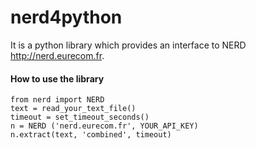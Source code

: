 nerd4python
===========

It is a python library which provides an interface to NERD http://nerd.eurecom.fr.

#### How to use the library

    from nerd import NERD
    text = read_your_text_file()
    timeout = set_timeout_seconds()
    n = NERD ('nerd.eurecom.fr', YOUR_API_KEY)
    n.extract(text, 'combined', timeout) 
